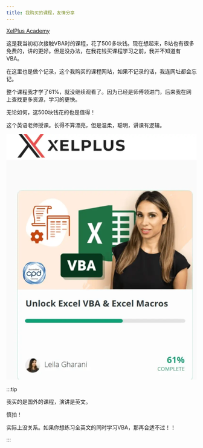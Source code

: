 ```yaml
---
title: 我购买的课程，友情分享
---
```




[XelPlus Academy](https://courses.xelplus.com/)

这是我当初初次接触VBA时的课程，花了500多块钱。现在想起来，B站也有很多免费的，讲的更好。但是没办法，在我花钱买课程学习之前，我并不知道有VBA。

在这里也是做个记录，这个我购买的课程网站，如果不记录的话，我连网址都会忘记。

整个课程我才学了61%，就没继续观看了。因为已经是师傅领进门，后来我在网上查找更多资源，学习的更快。

无论如何，这500块钱花的也是值得！

这个英语老师授课。长得不算漂亮，但是温柔，聪明，讲课有逻辑。

![test](img/test.webp)

:::tip

我买的是国外的课程，演讲是英文。

慎拍！

实际上没关系。如果你想练习全英文的同时学习VBA，那再合适不过！！

:::